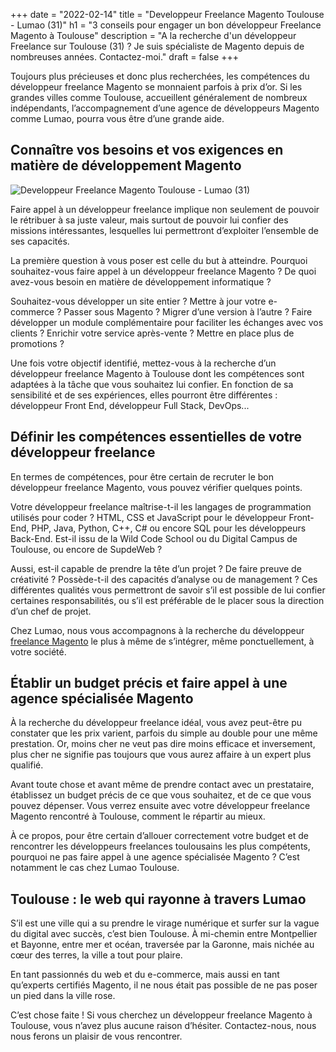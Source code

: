 +++
date = "2022-02-14"
title = "Developpeur Freelance Magento Toulouse - Lumao (31)"
h1 = "3 conseils pour engager un bon développeur Freelance Magento à Toulouse"
description = "A la recherche d'un développeur Freelance sur Toulouse (31) ? Je suis spécialiste de Magento depuis de nombreuses années. Contactez-moi."
draft = false
+++

Toujours plus précieuses et donc plus recherchées, les compétences du développeur freelance Magento se monnaient parfois à prix d’or. Si les grandes villes comme Toulouse, accueillent généralement de nombreux indépendants, l’accompagnement d’une agence de développeurs Magento comme Lumao, pourra vous être d’une grande aide.

## Connaître vos besoins et vos exigences en matière de développement Magento

<img class="animate zoomIn margin-auto" src="/images/ville/toulouse.jpg" alt="Developpeur Freelance Magento Toulouse - Lumao (31)" />

Faire appel à un développeur freelance implique non seulement de pouvoir le rétribuer à sa juste valeur, mais surtout de pouvoir lui confier des missions intéressantes, lesquelles lui permettront d’exploiter l’ensemble de ses capacités.

La première question à vous poser est celle du but à atteindre. Pourquoi souhaitez-vous faire appel à un développeur freelance Magento ? De quoi avez-vous besoin en matière de développement informatique ?

Souhaitez-vous développer un site entier ? Mettre à jour votre e-commerce ? Passer sous Magento ? Migrer d’une version à l’autre ? Faire développer un module complémentaire pour faciliter les échanges avec vos clients ? Enrichir votre service après-vente ? Mettre en place plus de promotions ?

Une fois votre objectif identifié, mettez-vous à la recherche d’un développeur freelance Magento à Toulouse dont les compétences sont adaptées à la tâche que vous souhaitez lui confier. En fonction de sa sensibilité et de ses expériences, elles pourront être différentes : développeur Front End, développeur Full Stack, DevOps...

## Définir les compétences essentielles de votre développeur freelance

En termes de compétences, pour être certain de recruter le bon développeur freelance Magento, vous pouvez vérifier quelques points.

Votre développeur freelance maîtrise-t-il les langages de programmation utilisés pour coder ? HTML, CSS et JavaScript pour le développeur Front-End, PHP, Java, Python, C++, C# ou encore SQL pour les développeurs Back-End. Est-il issu de la Wild Code School ou du Digital Campus de Toulouse, ou encore de SupdeWeb ?

Aussi, est-il capable de prendre la tête d’un projet ? De faire preuve de créativité ? Possède-t-il des capacités d’analyse ou de management ? Ces différentes qualités vous permettront de savoir s’il est possible de lui confier certaines responsabilités, ou s’il est préférable de le placer sous la direction d’un chef de projet.

Chez Lumao, nous vous accompagnons à la recherche du développeur [freelance Magento](/ecommerce/cms/magento/freelance/) le plus à même de s’intégrer, même ponctuellement, à votre société.

## Établir un budget précis et faire appel à une agence spécialisée Magento

À la recherche du développeur freelance idéal, vous avez peut-être pu constater que les prix varient, parfois du simple au double pour une même prestation. Or, moins cher ne veut pas dire moins efficace et inversement, plus cher ne signifie pas toujours que vous aurez affaire à un expert plus qualifié.

Avant toute chose et avant même de prendre contact avec un prestataire, établissez un budget précis de ce que vous souhaitez, et de ce que vous pouvez dépenser. Vous verrez ensuite avec votre développeur freelance Magento rencontré à Toulouse, comment le répartir au mieux.

À ce propos, pour être certain d’allouer correctement votre budget et de rencontrer les développeurs freelances toulousains les plus compétents, pourquoi ne pas faire appel à une agence spécialisée Magento ? C’est notamment le cas chez Lumao Toulouse.

## Toulouse : le web qui rayonne à travers Lumao

S’il est une ville qui a su prendre le virage numérique et surfer sur la vague du digital avec succès, c’est bien Toulouse. À mi-chemin entre Montpellier et Bayonne, entre mer et océan, traversée par la Garonne, mais nichée au cœur des terres, la ville a tout pour plaire.

En tant passionnés du web et du e-commerce, mais aussi en tant qu’experts certifiés Magento, il ne nous était pas possible de ne pas poser un pied dans la ville rose.

C’est chose faite ! Si vous cherchez un développeur freelance Magento à Toulouse, vous n’avez plus aucune raison d’hésiter. Contactez-nous, nous nous ferons un plaisir de vous rencontrer.

